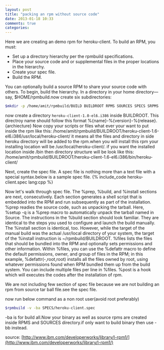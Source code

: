 ```yaml
---
layout: post
title: "packing an rpm without source code"
date: 2013-01-18 10:33
comments: true
categories: 
---
```

Here we are creating an demo rpm for heroku-client.
To build an RPM, you must:

- Set up a directory hierarchy per the rpmbuild specifications.
- Place your source code and or supplemental files in the proper locations in the hierarchy.
- Create your spec file.
- Build the RPM.

You can optionally build a source RPM to share your source code with others.
To begin, build the hierarchy. In a directory in your home directory—say,
$HOME/rpmbuild.now create six subdirectories:
```sh
$mkdir -p /home/amit/rpmbuild/BUILD BUILDROOT RPMS SOURCES SPECS SRPMS
```
now create a directory `heroku-client-1.0-el6.i386` inside BUILDROOT.
This directroy name should follow this format %{name}-%{version}-%{release}.{archiecture}
Now copy your scripts or files what ever your want to put inside the rpm like this:
/home/amit/rpmbuild/BUILDROOT/heroku-client-1.6-el6.i386/usr/local/heroku-client/
it means all the files and directory in side heroku directory will be added to the rpm.when you will install this rpm your installing location will be /usr/local/heroku-client/.
if you want the installed location inside /bin then directory structure will be look like this:
/home/amit/rpmbuild/BUILDROOT/heroku-client-1.6-el6.i386/bin/heroku-client/


Next, create the spec file. A spec file is nothing more than a text file with a special syntax.below is a sample spec file.
{% include_code heroku-client.spec lang:cpp %}

Now let's walk through spec file.
The %prep, %build, and %install sections are next, consecutively. Each section
generates a shell script that is embedded into the RPM and run subsequently as part
of the installation. %prep readies the source code, such as unpacking the tarball.
Here, %setup -q is a %prep macro to automatically unpack the tarball named in
Source.
The instructions in the %build section should look familiar. They are identical to the
steps you used to configure and launch the build manually. The %install section
is identical, too. However, while the target of the manual build was the actual
/usr/local directory of your system, the target of the %install instruction is
~/rpmbuild/BUILDROOT.
%files lists the files that should be bundled into the RPM and optionally sets
permissions and other information. Within %files, you can use the %defattr
macro to define the default permissions, owner, and group of files in the RPM; in this
example, %defattr(-,root,root) installs all the files owned by root, using
whatever permissions found when RPM bundled them up from the build system.
You can include multiple files per line in %files.
%post is a hook which will executes the codes after the installation of rpm.

We are not including few section of spec file because we are not building an rpm from source tar ball file.see the spec file.


now run below command as a non root user(avoid root preferably)

```sh
$rpmbuild -v -ba SPECS/heroku-client.spec
```

-ba is for build all.Now your binary as well as source rpms are created inside RPMS and SOURCES directory.if only want to build binary then use -bb instead.

source:  [http://www.ibm.com/developerworks/library/l-rpm1/](http://www.ibm.com/developerworks/library/l-rpm1/)
